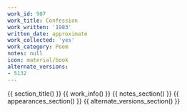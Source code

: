 ```yaml
---
work_id: 907
work_title: Confession
work_written: '1983'
written_date: approximate
work_collected: 'yes'
work_category: Poem
notes: null
icon: material/book
alternate_versions:
- 5132
---
```


{{ section_title() }}
{{ work_info() }}
{{ notes_section() }}
{{ appearances_section() }}
{{ alternate_versions_section() }}